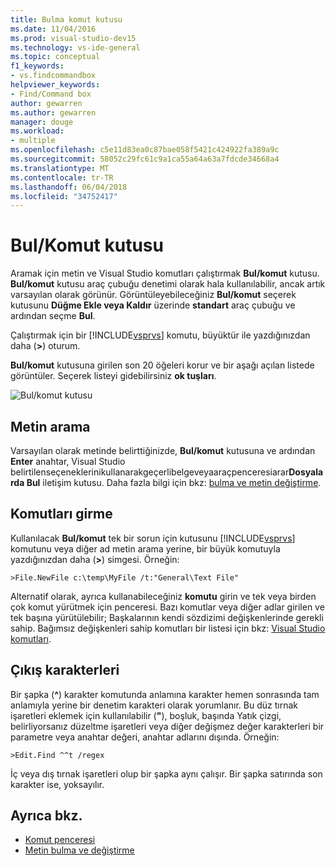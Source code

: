 ```yaml
---
title: Bulma komut kutusu
ms.date: 11/04/2016
ms.prod: visual-studio-dev15
ms.technology: vs-ide-general
ms.topic: conceptual
f1_keywords:
- vs.findcommandbox
helpviewer_keywords:
- Find/Command box
author: gewarren
ms.author: gewarren
manager: douge
ms.workload:
- multiple
ms.openlocfilehash: c5e11d83ea0c87bae058f5421c424922fa389a9c
ms.sourcegitcommit: 58052c29fc61c9a1ca55a64a63a7fdcde34668a4
ms.translationtype: MT
ms.contentlocale: tr-TR
ms.lasthandoff: 06/04/2018
ms.locfileid: "34752417"
---
```

# <a name="findcommand-box"></a>Bul/Komut kutusu

Aramak için metin ve Visual Studio komutları çalıştırmak **Bul/komut** kutusu. **Bul/komut** kutusu araç çubuğu denetimi olarak hala kullanılabilir, ancak artık varsayılan olarak görünür. Görüntüleyebileceğiniz **Bul/komut** seçerek kutusunu **Düğme Ekle veya Kaldır** üzerinde **standart** araç çubuğu ve ardından seçme **Bul**.

Çalıştırmak için bir [!INCLUDE[vsprvs](../code-quality/includes/vsprvs_md.md)] komutu, büyüktür ile yazdığınızdan daha (**>**) oturum.

**Bul/komut** kutusuna girilen son 20 öğeleri korur ve bir aşağı açılan listede görüntüler. Seçerek listeyi gidebilirsiniz **ok tuşları**.

![Bul&#47;komut kutusu](../ide/media/findcommandbox.png)

## <a name="searching-for-text"></a>Metin arama

Varsayılan olarak metinde belirttiğinizde, **Bul/komut** kutusuna ve ardından **Enter** anahtar, Visual Studio belirtilenseçeneklerinikullanarakgeçerlibelgeveyaaraçpenceresiarar**Dosyalarda Bul** iletişim kutusu. Daha fazla bilgi için bkz: [bulma ve metin değiştirme](../ide/finding-and-replacing-text.md).

## <a name="entering-commands"></a>Komutları girme

Kullanılacak **Bul/komut** tek bir sorun için kutusunu [!INCLUDE[vsprvs](../code-quality/includes/vsprvs_md.md)] komutunu veya diğer ad metin arama yerine, bir büyük komutuyla yazdığınızdan daha (**>**) simgesi. Örneğin:

```
>File.NewFile c:\temp\MyFile /t:"General\Text File"
```

Alternatif olarak, ayrıca kullanabileceğiniz **komutu** girin ve tek veya birden çok komut yürütmek için penceresi. Bazı komutlar veya diğer adlar girilen ve tek başına yürütülebilir; Başkalarının kendi sözdizimi değişkenlerinde gerekli sahip. Bağımsız değişkenleri sahip komutları bir listesi için bkz: [Visual Studio komutları](../ide/reference/visual-studio-commands.md).

## <a name="escape-characters"></a>Çıkış karakterleri

Bir şapka (**^**) karakter komutunda anlamına karakter hemen sonrasında tam anlamıyla yerine bir denetim karakteri olarak yorumlanır. Bu düz tırnak işaretleri eklemek için kullanılabilir (**"**), boşluk, başında Yatık çizgi, belirliyorsanız düzeltme işaretleri veya diğer değişmez değer karakterleri bir parametre veya anahtar değeri, anahtar adlarını dışında. Örneğin:

```
>Edit.Find ^^t /regex
```

İç veya dış tırnak işaretleri olup bir şapka aynı çalışır. Bir şapka satırında son karakter ise, yoksayılır.

## <a name="see-also"></a>Ayrıca bkz.

- [Komut penceresi](../ide/reference/command-window.md)
- [Metin bulma ve değiştirme](../ide/finding-and-replacing-text.md)
